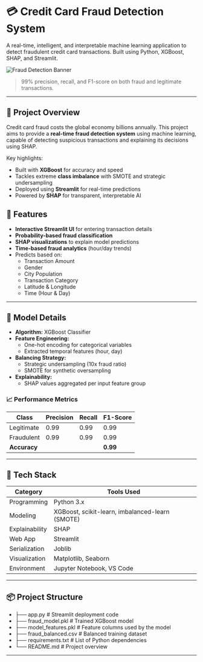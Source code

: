 # 💳 Credit Card Fraud Detection System

A real-time, intelligent, and interpretable machine learning application to detect fraudulent credit card transactions. Built using Python, XGBoost, SHAP, and Streamlit.

![Fraud Detection Banner](https://img.shields.io/badge/FraudDetection-RealTime-blueviolet)  
>  99% precision, recall, and F1-score on both fraud and legitimate transactions.

---

## 📌 Project Overview

Credit card fraud costs the global economy billions annually. This project aims to provide a **real-time fraud detection system** using machine learning, capable of detecting suspicious transactions and explaining its decisions using SHAP.

Key highlights:

- Built with **XGBoost** for accuracy and speed
- Tackles extreme **class imbalance** with SMOTE and strategic undersampling
- Deployed using **Streamlit** for real-time predictions
- Powered by **SHAP** for transparent, interpretable AI


## 🚀 Features

- **Interactive Streamlit UI** for entering transaction details
- **Probability-based fraud classification**
- **SHAP visualizations** to explain model predictions
- **Time-based fraud analytics** (hour/day trends)
- Predicts based on:
  - Transaction Amount
  - Gender
  - City Population
  - Transaction Category
  - Latitude & Longitude
  - Time (Hour & Day)

---

## 🧠 Model Details

- **Algorithm:** XGBoost Classifier
- **Feature Engineering:**
  - One-hot encoding for categorical variables
  - Extracted temporal features (hour, day)
- **Balancing Strategy:**
  - Strategic undersampling (10x fraud ratio)
  - SMOTE for synthetic oversampling
- **Explainability:**
  - SHAP values aggregated per input feature group

### 📈 Performance Metrics

| Class         | Precision | Recall | F1-Score |
|---------------|-----------|--------|----------|
| Legitimate    | 0.99      | 0.99   | 0.99     |
| Fraudulent    | 0.99      | 0.99   | 0.99     |
| **Accuracy**  |           |        | **0.99** |

---

## 🧰 Tech Stack

| Category        | Tools Used                                      |
|----------------|--------------------------------------------------|
| Programming     | Python 3.x                                      |
| Modeling        | XGBoost, scikit-learn, imbalanced-learn (SMOTE) |
| Explainability  | SHAP                                            |
| Web App         | Streamlit                                       |
| Serialization   | Joblib                                          |
| Visualization   | Matplotlib, Seaborn                             |
| Environment     | Jupyter Notebook, VS Code                       |

---

## 📦 Project Structure
- ├── app.py # Streamlit deployment code
- ├── fraud_model.pkl # Trained XGBoost model
- ├── model_features.pkl # Feature columns used by the model
- ├── fraud_balanced.csv # Balanced training dataset
- ├── requirements.txt # List of Python dependencies
- └── README.md # Project overview

---

